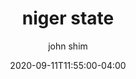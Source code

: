 ---
date: 2020-09-11T11:55:00-04:00
title: "niger state"
ab: ""
seo_title: "List of all current and former niger state senators"
description: List of all current and former niger state senators
author: john shim
url: /nigeria/niger/
weight: 1
---